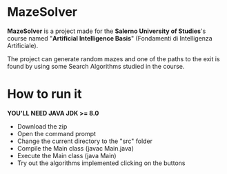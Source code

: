 # MazeSolver
**MazeSolver** is a project made for the **Salerno University of Studies**'s course named "**Artificial Intelligence Basis**" (Fondamenti di Intelligenza Artificiale).

The project can generate random mazes and one of the paths to the exit is found by using some Search Algorithms studied in the course.

# How to run it
**YOU'LL NEED JAVA JDK >= 8.0**

* Download the zip
* Open the command prompt
* Change the current directory to the "src" folder 
* Compile the Main class (javac Main.java)
* Execute the Main class (java Main)
* Try out the algorithms implemented clicking on the buttons
